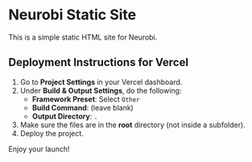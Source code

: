 
# Neurobi Static Site

This is a simple static HTML site for Neurobi.

## Deployment Instructions for Vercel

1. Go to **Project Settings** in your Vercel dashboard.
2. Under **Build & Output Settings**, do the following:
   - **Framework Preset**: Select `Other`
   - **Build Command**: (leave blank)
   - **Output Directory**: `.`
3. Make sure the files are in the **root** directory (not inside a subfolder).
4. Deploy the project.

Enjoy your launch!
